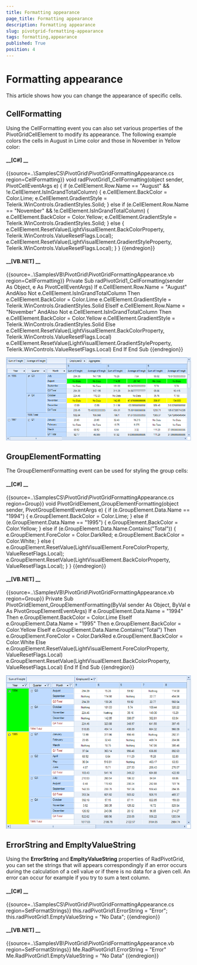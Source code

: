 ```yaml
---
title: Formatting appearance
page_title: Formatting appearance
description: Formatting appearance
slug: pivotgrid-formatting-appearance
tags: formatting,appearance
published: True
position: 4
---
```


# Formatting appearance



This article shows how you can change the appearance of specific cells.

## CellFormatting

Using the CellFormatting event you can also set various properties of the PivotGridCellElement to modify its appearance. The following example
          colors the cells in August in Lime color and those in November in Yellow color:
        

#### __[C#] __

{{source=..\SamplesCS\PivotGrid\PivotGridFormattingAppearance.cs region=CellFormatting}}
	        void radPivotGrid1_CellFormatting(object sender, PivotCellEventArgs e)
	        {
	            if (e.CellElement.Row.Name == "August" && !e.CellElement.IsInGrandTotalColumn)
	            {
	                e.CellElement.BackColor = Color.Lime;
	                e.CellElement.GradientStyle = Telerik.WinControls.GradientStyles.Solid;
	            }
	            else if (e.CellElement.Row.Name == "November" && !e.CellElement.IsInGrandTotalColumn)
	            {
	                e.CellElement.BackColor = Color.Yellow;
	                e.CellElement.GradientStyle = Telerik.WinControls.GradientStyles.Solid;
	            }
	            else
	            {
	                e.CellElement.ResetValue(LightVisualElement.BackColorProperty, Telerik.WinControls.ValueResetFlags.Local);
	                e.CellElement.ResetValue(LightVisualElement.GradientStyleProperty, Telerik.WinControls.ValueResetFlags.Local);
	            }
	        }
	{{endregion}}



#### __[VB.NET] __

{{source=..\SamplesVB\PivotGrid\PivotGridFormattingAppearance.vb region=CellFormatting}}
	    Private Sub radPivotGrid1_CellFormatting(sender As Object, e As PivotCellEventArgs)
	        If e.CellElement.Row.Name = "August" AndAlso Not e.CellElement.IsInGrandTotalColumn Then
	            e.CellElement.BackColor = Color.Lime
	            e.CellElement.GradientStyle = Telerik.WinControls.GradientStyles.Solid
	        ElseIf e.CellElement.Row.Name = "November" AndAlso Not e.CellElement.IsInGrandTotalColumn Then
	            e.CellElement.BackColor = Color.Yellow
	            e.CellElement.GradientStyle = Telerik.WinControls.GradientStyles.Solid
	        Else
	            e.CellElement.ResetValue(LightVisualElement.BackColorProperty, Telerik.WinControls.ValueResetFlags.Local)
	            e.CellElement.ResetValue(LightVisualElement.GradientStyleProperty, Telerik.WinControls.ValueResetFlags.Local)
	        End If
	    End Sub
	{{endregion}}

![pivotgrid-formatting-appearance 001](images/pivotgrid-formatting-appearance001.png)

## GroupElementFormatting

The GroupElementFormatting event can be used for styling the group cells:
        

#### __[C#] __

{{source=..\SamplesCS\PivotGrid\PivotGridFormattingAppearance.cs region=Group}}
	        void PivotGridElement_GroupElementFormatting(object sender, PivotGroupElementEventArgs e)
	        {
	            if (e.GroupElement.Data.Name == "1994")
	            {
	                e.GroupElement.BackColor = Color.Lime;
	            }
	            else if (e.GroupElement.Data.Name == "1995")
	            {
	                e.GroupElement.BackColor = Color.Yellow;
	            }
	            else if (e.GroupElement.Data.Name.Contains("Total"))
	            {
	                e.GroupElement.ForeColor = Color.DarkRed;
	                e.GroupElement.BackColor = Color.White;
	            }
	            else
	            {
	                e.GroupElement.ResetValue(LightVisualElement.ForeColorProperty, ValueResetFlags.Local);
	                e.GroupElement.ResetValue(LightVisualElement.BackColorProperty, ValueResetFlags.Local);
	            }
	        }
	{{endregion}}



#### __[VB.NET] __

{{source=..\SamplesVB\PivotGrid\PivotGridFormattingAppearance.vb region=Group}}
	    Private Sub PivotGridElement_GroupElementFormatting(ByVal sender As Object, ByVal e As PivotGroupElementEventArgs)
	        If e.GroupElement.Data.Name = "1994" Then
	            e.GroupElement.BackColor = Color.Lime
	        ElseIf e.GroupElement.Data.Name = "1995" Then
	            e.GroupElement.BackColor = Color.Yellow
	        ElseIf e.GroupElement.Data.Name.Contains("Total") Then
	            e.GroupElement.ForeColor = Color.DarkRed
	            e.GroupElement.BackColor = Color.White
	        Else
	            e.GroupElement.ResetValue(LightVisualElement.ForeColorProperty, ValueResetFlags.Local)
	            e.GroupElement.ResetValue(LightVisualElement.BackColorProperty, ValueResetFlags.Local)
	        End If
	    End Sub
	{{endregion}}

![pivotgrid-formatting-appearance 002](images/pivotgrid-formatting-appearance002.png)

##  ErrorString and EmpltyValueString

Using the __ErrorString__ and __EmpltyValueString__ properties of RadPivotGrid,
          you can set the strings that will appears correspondingly if an error occurs during the calculation of a cell value or if
          there is no data for a given cell. An error can occur for example if you try to sum a text column.
        

#### __[C#] __

{{source=..\SamplesCS\PivotGrid\PivotGridFormattingAppearance.cs region=SetFormatStrings}}
	            this.radPivotGrid1.ErrorString = "Error";
	            this.radPivotGrid1.EmptyValueString = "No Data";
	{{endregion}}



#### __[VB.NET] __

{{source=..\SamplesVB\PivotGrid\PivotGridFormattingAppearance.vb region=SetFormatStrings}}
	        Me.RadPivotGrid1.ErrorString = "Error"
	        Me.RadPivotGrid1.EmptyValueString = "No Data"
	{{endregion}}


